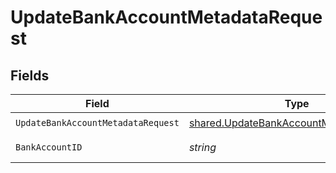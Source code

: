 # UpdateBankAccountMetadataRequest


## Fields

| Field                                                                                                     | Type                                                                                                      | Required                                                                                                  | Description                                                                                               |
| --------------------------------------------------------------------------------------------------------- | --------------------------------------------------------------------------------------------------------- | --------------------------------------------------------------------------------------------------------- | --------------------------------------------------------------------------------------------------------- |
| `UpdateBankAccountMetadataRequest`                                                                        | [shared.UpdateBankAccountMetadataRequest](../../../pkg/models/shared/updatebankaccountmetadatarequest.md) | :heavy_check_mark:                                                                                        | N/A                                                                                                       |
| `BankAccountID`                                                                                           | *string*                                                                                                  | :heavy_check_mark:                                                                                        | The bank account ID.                                                                                      |